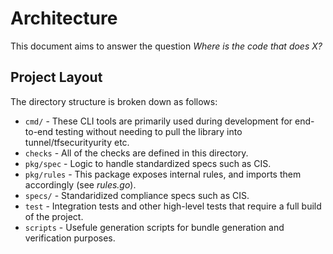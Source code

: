 # Architecture

This document aims to answer the question *Where is the code that does X?*

## Project Layout

The directory structure is broken down as follows:

- `cmd/` - These CLI tools are primarily used during development for end-to-end testing without needing to pull the library into tunnel/tfsecurityurity etc.
- `checks` - All of the checks are defined in this directory.
- `pkg/spec` - Logic to handle standardized specs such as CIS.
- `pkg/rules` - This package exposes internal rules, and imports them accordingly (see _rules.go_).
- `specs/` - Standaridized compliance specs such as CIS.
- `test` - Integration tests and other high-level tests that require a full build of the project.
- `scripts` - Usefule generation scripts for bundle generation and verification purposes.
